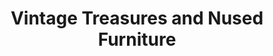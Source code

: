 ---
title: "Vintage Treasures and Nused Furniture"
url: /solomons/vintage-treasures-and-nused-furniture/
shop: Gebrauchtwaren
---